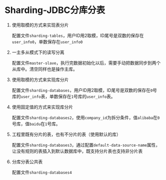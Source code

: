 # Sharding-JDBC分库分表

1. 使用取模的方式来实现表分片

   配置文件`sharding-tables`，用户ID用2取模，ID尾号是双数的保存在`user_info0`，单数保存在`user_info0`

2. 一主多从模式下的读写分离

   配置文件`master-slave`，执行完数据初始化以后，需要手动把数据同步到两个从库中。清空同样也是操作主库。

3. 使用取模的方式来实现库分片

   配置文件`sharding-databases`，用户ID用2取模，ID尾号是双数的保存在`0`号库的`user_info`表，单数保存在`1`号库的`user_info`表。

4. 使用固定值的方式来实现库分片

   配置文件`sharding-databases2`，使用`company_id`为拆分条件，值`alibaba`在`0`号库，值`baidu`在`1`号库。
   
5. 工程里既有分片的表，也有不分片的表（使用默认的库）

   配置文件`sharding-databases3`，通过配置`default-data-source-name`属性，让没有规则的表插入到默认数据库中，既支持分片表也支持非分片表
   
6. 分库分表公共表

   配置文件`sharding-databases4`
